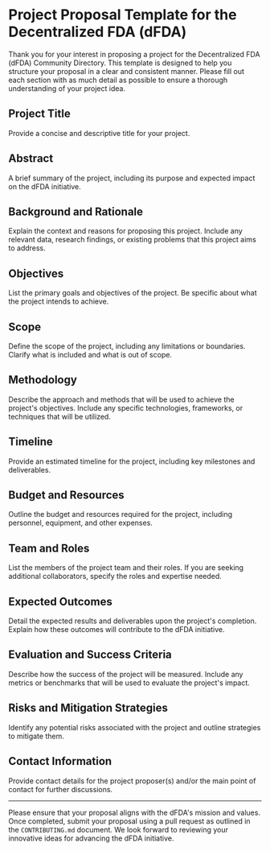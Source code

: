 # Project Proposal Template for the Decentralized FDA (dFDA)

Thank you for your interest in proposing a project for the Decentralized FDA (dFDA) Community Directory. This template is designed to help you structure your proposal in a clear and consistent manner. Please fill out each section with as much detail as possible to ensure a thorough understanding of your project idea.

## Project Title
Provide a concise and descriptive title for your project.

## Abstract
A brief summary of the project, including its purpose and expected impact on the dFDA initiative.

## Background and Rationale
Explain the context and reasons for proposing this project. Include any relevant data, research findings, or existing problems that this project aims to address.

## Objectives
List the primary goals and objectives of the project. Be specific about what the project intends to achieve.

## Scope
Define the scope of the project, including any limitations or boundaries. Clarify what is included and what is out of scope.

## Methodology
Describe the approach and methods that will be used to achieve the project's objectives. Include any specific technologies, frameworks, or techniques that will be utilized.

## Timeline
Provide an estimated timeline for the project, including key milestones and deliverables.

## Budget and Resources
Outline the budget and resources required for the project, including personnel, equipment, and other expenses.

## Team and Roles
List the members of the project team and their roles. If you are seeking additional collaborators, specify the roles and expertise needed.

## Expected Outcomes
Detail the expected results and deliverables upon the project's completion. Explain how these outcomes will contribute to the dFDA initiative.

## Evaluation and Success Criteria
Describe how the success of the project will be measured. Include any metrics or benchmarks that will be used to evaluate the project's impact.

## Risks and Mitigation Strategies
Identify any potential risks associated with the project and outline strategies to mitigate them.

## Contact Information
Provide contact details for the project proposer(s) and/or the main point of contact for further discussions.

---

Please ensure that your proposal aligns with the dFDA's mission and values. Once completed, submit your proposal using a pull request as outlined in the `CONTRIBUTING.md` document. We look forward to reviewing your innovative ideas for advancing the dFDA initiative.

